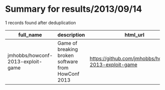 
# Summary for results/2013/09/14
    
1 records found after deduplication

| full_name | description | html_url | matched_list | matched_count | pushed_at | size | stargazers_count | language | forks_count |
|-----------------------------------|----------------------------------------------------|------------------------------------------------------|----------------|-----------------|---------------------------|--------|--------------------|------------|---------------|
| jmhobbs/howconf-2013-exploit-game | Game of breaking broken software from HowConf 2013 | https://github.com/jmhobbs/howconf-2013-exploit-game | ['exploit'] | 1 | 2013-09-14 21:42:22+00:00 | 292 | 1 | PHP | 0 |
